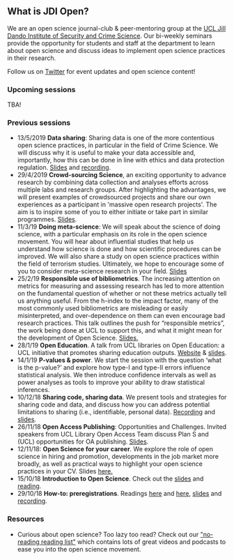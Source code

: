 ## What is JDI Open?

We are an open science journal-club & peer-mentoring group at the [UCL Jill Dando Institute of Security and Crime Science](http://www.ucl.ac.uk/jill-dando-institute). Our bi-weekly seminars provide the opportunity for students and staff at the department to learn about open science and discuss ideas to implement open science practices in their research.

Follow us on [Twitter](https://twitter.com/JDI_Open) for event updates and open science content! 

### Upcoming sessions
TBA!


### Previous sessions
- 13/5/2019 **Data sharing**: Sharing data is one of the more contentious open science practices, in particular in the field of Crime Science. We will discuss why it is useful to make your data accessible and, importantly, how this can be done in line with ethics and data protection regulation. [Slides](jdiopen.github.io/datasharing.pptx) and [recording](https://open-education-repository.ucl.ac.uk//558/). 
- 29/4/2019 **Crowd-sourcing Science**, an exciting opportunity to advance research by combining data collection and analyses efforts across multiple labs and research groups. After highlighting the advantages, we will present examples of crowdsourced projects and share our own experiences as a participant in 'massive open research projects'. The aim is to inspire some of you to either initiate or take part in similar programmes. [Slides](https://jdiopen.github.io/Crowdsourcing%20Research.pdf).
- 11/3/19 **Doing meta-science**: We will speak about the science of doing science, with a particular emphasis on its role in the open science movement. You will hear about influential studies that help us understand how science is done and how scientific procedures can be improved. We will also share a study on open science practices within the field of terrorism studies. Ultimately, we hope to encourage some of you to consider meta-science research in your field. [Slides](jdiopen.github.io/metascience.pptx)
- 25/2/19 **Responsible use of bibliometrics**. The increasing attention on metrics for measuring and assessing research has led to more attention on the fundamental question of whether or not these metrics actually tell us anything useful. From the h-index to the impact factor, many of the most commonly used bibliometrics are misleading or easily misinterpreted, and over-dependence on them can even encourage bad research practices. This talk outlines the push for “responsible metrics”, the work being done at UCL to support this, and what it might mean for the development of Open Science. [Slides.](jdiopen.github.io/bibliometrics.pptx)     
- 28/1/19 **Open Education**. A talk from UCL libraries on Open Education: a UCL initiative that promotes sharing education outputs. [Website](https://www.ucl.ac.uk/open-education/) & [slides](https://open-education-repository.ucl.ac.uk/id/document/1014).      
- 14/1/19 **P-values & power**. We start the session with the question ‘what is the p-value?’ and explore how type-I and type-II errors influence statistical analysis. We then introduce confidence intervals as well as power analyses as tools to improve your ability to draw statistical inferences.
- 10/12/18 **Sharing code, sharing data**. We present tools and strategies for sharing code and data, and discuss how you can address potential limitations to sharing (i.e., identifiable, personal data). [Recording](https://mediacentral.ucl.ac.uk/Play/16095) and [slides](jdiopen.github.io/codesharing.pdf). 
- 26/11/18 **Open Access Publishing**: Opportunities and Challenges. Invited speakers from UCL Library Open Access Team discuss Plan S and (UCL) opportunities for OA publishing. [Slides](jdiopen.github.io/openaccess.ppt).
- 12/11/18: **Open Science for your career**. We explore the role of open science in hiring and promotion, developments in the job market more broadly, as well as practical ways to highlight your open science practices in your CV. Slides [here.](jdiopen.github.io/openscience_dscs_12112018.pptx)
- 15/10/18 **Introduction to Open Science**. Check out the [slides](jdiopen.github.io/introduction_slides.pptx) and [reading](https://psyarxiv.com/ak6jr).
- 29/10/18 **How-to: preregistrations**. Readings [here](https://osf.io/2dxu5/) and [here](https://www.sciencedirect.com/science/article/pii/S0022103116301925), [slides](jdiopen.github.io/preregistrations.pptx) and [recording](https://mediacentral.ucl.ac.uk/Player/48885135).
      

### Resources
- Curious about open science? Too lazy too read? Check out our ["no-reading reading list"](https://jdiopen.github.io/noreading.pdf) which contains lots of great videos and podcasts to ease you into the open science movement. 
